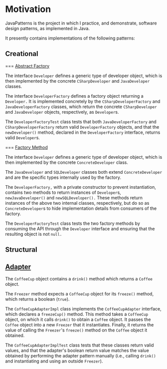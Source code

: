 Motivation
==========

JavaPatterns is the project in which I practice, and demonstrate, software design patterns, as implemented in Java.

It presently contains implementations of the following patterns:

Creational
----------

=== [Abstract Factory](https://en.wikipedia.org/wiki/Abstract_factory_pattern)

The interface `Developer` defines a generic type of developer object, which is then implemented by the concrete
`CSharpDeveloper` and `JavaDeveloper` classes.

The interface `DeveloperFactory` defines a factory object returning a `Developer.` It is implemented concretely
by the `CSharpDeveloperFactory` and `JavaDeveloperFactory` classes, which return the concrete `CSharpDeveloper`
and `JavaDeveloper` objects, respectively, as `Developer`s.

The `DeveloperFactoryTest` class tests that both `JavaDeveloperFactory` and `CSharpDeveloperFactory` return valid
`DeveloperFactory` objects, and that the `newDeveloper()` method, declared in the `DeveloperFactory` interface,
returns valid `Developer`s.

=== [Factory Method](https://en.wikipedia.org/wiki/Factory_method_pattern)

The interface `Developer` defines a generic type of developer object, which is then implemented by the concrete
`ConcreteDeveloper` class.

The `JavaDeveloper` and `SQLDeveloper` classes both extend `ConcreteDeveloper` and are the specific types internally
used by the factory.

The `DeveloperFactory,` with a private constructor to prevent instantiation, contains two methods to return instances
of `Developer`s, `newJavaDeveloper()` and `newSQLDeveloper().` These methods return instances of the above two internal
classes, respectively, but do so as `ConcreteDeveloper`s to hide implementation details from consumers of the factory.

The `DeveloperFactoryTest` class tests the two factory methods by consuming the API through the `Developer` interface
and ensuring that the resulting object is not `null.`

Structural
----------

[Adapter](https://en.wikipedia.org/wiki/Adapter_pattern)
--------------------------------------------------------

The `CoffeeCup` object contains a `drink()` method which returns a `Coffee` object.

The `Freezer` method expects a `CoffeeCup` object for its `freeze()` method, which returns a boolean (`true`).

The `CoffeeCupAdapterImpl` class implements the `CoffeeCupAdapter` interface, which declares a `freezeCup()` method.
This method takes a `CoffeeCup` object, on which it calls `drink()` to obtain a `Coffee` object. It passes the
`Coffee` object into a new `Freezer` that it instantiates. Finally, it returns the value of calling the `Freezer`'s
`freeze()` method on the `Coffee` object it obtained.

The `CoffeeCupAdapterImplTest` class tests that these classes return valid values, and that the adapter's boolean
return value matches the value obtained by performing the adapter pattern manually (i.e., calling `drink()` and
instantiating and using an outside `Freezer`).

